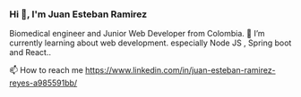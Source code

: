 ### Hi 👋, I'm Juan Esteban Ramirez
Biomedical engineer and Junior Web Developer from Colombia. 
🌱 I’m currently learning about web development. especially Node JS , Spring boot and React..

📫 How to reach me https://www.linkedin.com/in/juan-esteban-ramirez-reyes-a985591bb/


